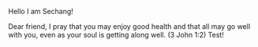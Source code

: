 Hello I am Sechang!

Dear friend, I pray that you may enjoy good health
and that all may go well with you, even as your soul is getting along well.
(3 John 1:2)
Test!
